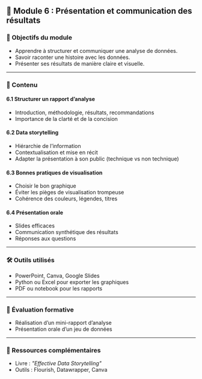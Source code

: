 ## 📢 Module 6 : Présentation et communication des résultats

### 🎯 Objectifs du module
- Apprendre à structurer et communiquer une analyse de données.
- Savoir raconter une histoire avec les données.
- Présenter ses résultats de manière claire et visuelle.

---

### 📘 Contenu

#### 6.1 Structurer un rapport d’analyse
- Introduction, méthodologie, résultats, recommandations
- Importance de la clarté et de la concision

#### 6.2 Data storytelling
- Hiérarchie de l’information
- Contextualisation et mise en récit
- Adapter la présentation à son public (technique vs non technique)

#### 6.3 Bonnes pratiques de visualisation
- Choisir le bon graphique
- Éviter les pièges de visualisation trompeuse
- Cohérence des couleurs, légendes, titres

#### 6.4 Présentation orale
- Slides efficaces
- Communication synthétique des résultats
- Réponses aux questions

---

### 🛠 Outils utilisés
- PowerPoint, Canva, Google Slides
- Python ou Excel pour exporter les graphiques
- PDF ou notebook pour les rapports

---

### 📌 Évaluation formative
- Réalisation d’un mini-rapport d’analyse
- Présentation orale d’un jeu de données

---

### 📝 Ressources complémentaires
- Livre : *"Effective Data Storytelling"*
- Outils : Flourish, Datawrapper, Canva

